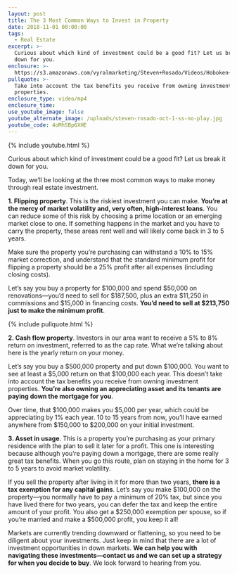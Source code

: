 ```yaml
---
layout: post
title: The 3 Most Common Ways to Invest in Property
date: 2018-11-01 00:00:00
tags:
  - Real Estate
excerpt: >-
  Curious about which kind of investment could be a good fit? Let us break it
  down for you.
enclosure: >-
  https://s3.amazonaws.com/vyralmarketing/Steven+Rosado/Videos/Hoboken+Real+Estate+-+The+3+Most+Common+Ways+to+Invest+in+Property.mp4
pullquote: >-
  Take into account the tax benefits you receive from owning investment
  properties.
enclosure_type: video/mp4
enclosure_time:
use_youtube_image: false
youtube_alternate_image: /uploads/steven-rosado-oct-1-ss-no-play.jpg
youtube_code: 4oMh5Bp6XHE
---
```


{% include youtube.html %}

Curious about which kind of investment could be a good fit? Let us break it down for you.

Today, we’ll be looking at the three most common ways to make money through real estate investment.

**1. Flipping property**. This is the riskiest investment you can make. **You’re at the mercy of market volatility and, very often, high-interest loans**. You can reduce some of this risk by choosing a prime location or an emerging market close to one. If something happens in the market and you have to carry the property, these areas rent well and will likely come back in 3 to 5 years.

Make sure the property you’re purchasing can withstand a 10% to 15% market correction, and understand that the standard minimum profit for flipping a property should be a 25% profit after all expenses (including closing costs).&nbsp;

Let’s say you buy a property for $100,000 and spend $50,000 on renovations—you’d need to sell for $187,500, plus an extra $11,250 in commissions and $15,000 in financing costs. **You’d need to sell at $213,750 just to make the minimum profit**.

{% include pullquote.html %}

**2. Cash flow property**. Investors in our area want to receive a 5% to 8% return on investment, referred to as the cap rate. What we’re talking about here is the yearly return on your money.

Let’s say you buy a $500,000 property and put down $100,000. You want to see at least a $5,000 return on that $100,000 each year. This doesn’t take into account the tax benefits you receive from owning investment properties. **You’re also owning an appreciating asset and its tenants are paying down the mortgage for you**.

Over time, that $100,000 makes you $5,000 per year, which could be appreciating by 1% each year. 10 to 15 years from now, you’ll have earned anywhere from $150,000 to $200,000 on your initial investment.

**3. Asset in usage**. This is a property you’re purchasing as your primary residence with the plan to sell it later for a profit. This one is interesting because although you’re paying down a mortgage, there are some really great tax benefits. When you go this route, plan on staying in the home for 3 to 5 years to avoid market volatility.

If you sell the property after living in it for more than two years, **there is a tax exemption for any capital gains**. Let’s say you make $100,000 on the property—you normally have to pay a minimum of 20% tax, but since you have lived there for two years, you can defer the tax and keep the entire amount of your profit. You also get a $250,000 exemption per spouse, so if you’re married and make a $500,000 profit, you keep it all!

Markets are currently trending downward or flattening, so you need to be diligent about your investments. Just keep in mind that there are a lot of investment opportunities in down markets. **We can help you with navigating these investments—contact us and we can set up a strategy for when you decide to buy**. We look forward to hearing from you.
